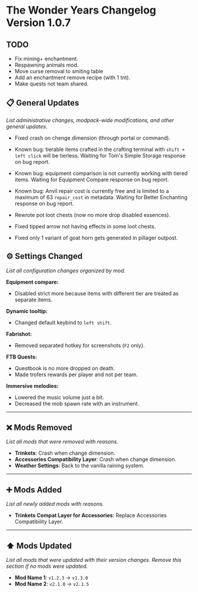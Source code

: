 # The Wonder Years Changelog Version 1.0.7

## TODO

- Fix mining+ enchantment.
- Respawning animals mod.
- Move curse removal to smiting table
- Add an enchantment remove recipe (with 1 tnt).
- Make quests not team shared.

## 📋 General Updates

*List administrative changes, modpack-wide modifications, and other general updates.*

- Fixed crash on chenge dimension (through portal or command).

- Known bug: tierable items crafted in the crafting terminal with `shift + left click` will be tierless. Waiting for Tom's Simple Storage response on bug report.
- Known bug: equipment comparison is not currently working with tiered items. Waiting for Equipment Compare response on bug report.
- Known bug: Anvil repair cost is currently free and is limited to a maximum of 63 `repair_cost` in metadata. Waiting for Better Enchanting response on bug report.

- Rewrote pot loot chests (now no more drop disabled essences).
- Fixed tipped arrow not having effects in some loot chests.
- Fixed only 1 variant of goat horn gets generated in pillager outpost.

## ⚙️ Settings Changed

*List all configuration changes organized by mod.*

**Equipment compare:**

- Disabled strict more because items with different tier are treated as separate items.

**Dynamic tooltip:**

- Changed default keybind to `left shift`.

**Fabrishot:**

- Removed separated hotkey for screenshots (`F2` only).

**FTB Quests:**

- Questbook is no more dropped on death.
- Made trofers rewards per player and not per team.

**Immersive melodies:**

- Lowered the music volume just a bit.
- Decreased the mob spawn rate with an instrument.

---

## ❌ Mods Removed

*List all mods that were removed with reasons.*

- **Trinkets**: Crash when change dimension.
- **Accessories Compatibility Layer**: Crash when change dimension.
- **Weather Settings**: Back to the vanilla raining system.

---

## ➕ Mods Added

*List all newly added mods with reasons.*

- **Trinkets Compat Layer for Accessories**: Replace Accessories Compatibility Layer.

---

## ⬆️ Mods Updated

*List all mods that were updated with their version changes. Remove this section if no mods were updated.*

- **Mod Name 1**: `v1.2.3` → `v1.3.0`
- **Mod Name 2**: `v2.1.0` → `v2.1.5`
